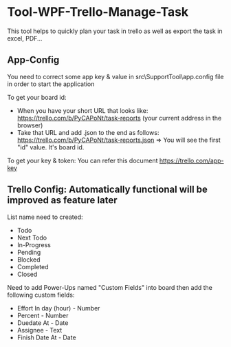 # Tool-WPF-Trello-Manage-Task
This tool helps to quickly plan your task in trello as well as export the task in excel, PDF...

## App-Config
You need to correct some app key & value in src\SupportTool\app.config file in order to start the application
    <add key="TrelloBoardId" value="<board id>" />
    <add key="TrelloKey" value="<dev key>" />
    <add key="TrelloToken" value="<dev token>" />
 
To get your board id:
 + When you have your short URL that looks like: https://trello.com/b/PyCAPoNt/task-reports (your current address in the browser)
 + Take that URL and add .json to the end as follows: https://trello.com/b/PyCAPoNt/task-reports.json
 => You will see the first "id" value. It's board id.

To get your key & token: You can refer this document https://trello.com/app-key

## Trello Config: Automatically functional will be improved as feature later
List name need to created:
 + Todo
 + Next Todo
 + In-Progress
 + Pending
 + Blocked
 + Completed
 + Closed

Need to add Power-Ups named "Custom Fields" into board then add the following custom fields:
 + Effort In day (hour) - Number
 + Percent - Number
 + Duedate At - Date
 + Assignee - Text
 + Finish Date At - Date